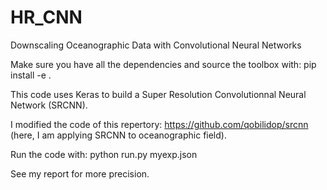 # HR_CNN
Downscaling Oceanographic Data with Convolutional Neural Networks

Make sure you have all the dependencies and source the toolbox with:
pip install -e .

This code uses Keras to build a Super Resolution Convolutionnal Neural Network (SRCNN).

I modified the code of this repertory: https://github.com/qobilidop/srcnn (here, I am applying SRCNN to oceanographic field).

Run the code with: python run.py myexp.json

See my report for more precision.
